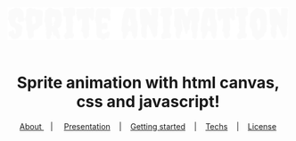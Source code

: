 <header align="center">
   <img alt="sprite-animation" src="github/sprite-animation-logo.svg" width="600px" />
</header>

<div align="center">
  <h1>Sprite animation with <b>html canvas</b>, <b>css</b> and <b>javascript</b>!</h1>
</div>

<p align="center" >
  <a href="#about"> About </a> &nbsp;&nbsp;&nbsp;| &nbsp;&nbsp;&nbsp;
  <a href="#presentation">Presentation</a> &nbsp;&nbsp;&nbsp;|&nbsp;&nbsp;&nbsp;
  <a href="#getting-started">Getting started</a> &nbsp;&nbsp;&nbsp;|&nbsp;&nbsp;&nbsp;
  <a href="#technologies">Techs</a> &nbsp;&nbsp;&nbsp;|&nbsp;&nbsp;&nbsp;
  <a href="#license">License</a>
</p>
